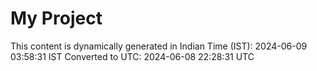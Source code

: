 # My Project

This content is dynamically generated in Indian Time (IST): 2024-06-09 03:58:31 IST
Converted to UTC: 2024-06-08 22:28:31 UTC
